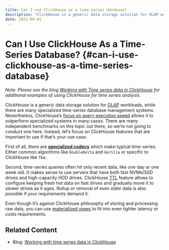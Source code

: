 ```yaml
---
title: Can I use ClickHouse as a time-series database?
description: "ClickHouse is a generic data storage solution for OLAP workloads, while there are many specialized time-series database management systems."
date: 2021-09-01
---
```


# Can I Use ClickHouse As a Time-Series Database? {#can-i-use-clickhouse-as-a-time-series-database}

_Note: Please see the blog [Working with Time series data in ClickHouse](https://clickhouse.com/blog/working-with-time-series-data-and-functions-ClickHouse) for additional examples of using ClickHouse for time series analysis._

ClickHouse is a generic data storage solution for [OLAP](https://clickhouse.com/docs/en/faq/general/olap) workloads, while there are many specialized time-series database management systems. Nevertheless, ClickHouse’s [focus on query execution speed](https://clickhouse.com/docs/en/faq/general/why-clickhouse-is-so-fast) allows it to outperform specialized systems in many cases. There are many independent benchmarks on this topic out there, so we’re not going to conduct one here. Instead, let’s focus on ClickHouse features that are important to use if that’s your use case.

<!-- truncate -->

First of all, there are **[specialized codecs](https://clickhouse.com/docs/en/sql-reference/statements/create/table#specialized-codecs)** which make typical time-series. Either common algorithms like `DoubleDelta` and `Gorilla` or specific to ClickHouse like `T64`.

Second, time-series queries often hit only recent data, like one day or one week old. It makes sense to use servers that have both fast NVMe/SSD drives and high-capacity HDD drives. ClickHouse [TTL](https://clickhouse.com/docs/en/engines/table-engines/mergetree-family/mergetree/##table_engine-mergetree-multiple-volumes) feature allows to configure keeping fresh hot data on fast drives and gradually move it to slower drives as it ages. Rollup or removal of even older data is also possible if your requirements demand it.

Even though it’s against ClickHouse philosophy of storing and processing raw data, you can use [materialized views](https://clickhouse.com/docs/en/sql-reference/statements/create/view) to fit into even tighter latency or costs requirements.

## Related Content

- Blog: [Working with time series data in ClickHouse](https://clickhouse.com/blog/working-with-time-series-data-and-functions-ClickHouse)
